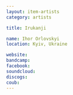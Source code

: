 ```yaml
---
layout: item-artists
category: artists

title: Irukanji

name: Ihor Orlovskyi
location: Kyiv, Ukraine

website: 
bandcamp: 
facebook: 
soundcloud: 
discogs: 
coub: 
---
```


